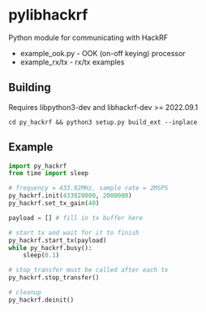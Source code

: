 # pylibhackrf
Python module for communicating with HackRF

- example_ook.py - OOK (on-off keying) processor
- example_rx/tx - rx/tx examples

## Building
Requires libpython3-dev and libhackrf-dev >= 2022.09.1

```
cd py_hackrf && python3 setup.py build_ext --inplace
```

## Example
``` Python
import py_hackrf
from time import sleep

# frequency = 433.92MHz, sample rate = 2MSPS
py_hackrf.init(433920000, 2000000)
py_hackrf.set_tx_gain(40)

payload = [] # fill in tx buffer here

# start tx and wait for it to finish
py_hackrf.start_tx(payload)
while py_hackrf.busy():
    sleep(0.1)

# stop_transfer must be called after each tx
py_hackrf.stop_transfer()

# cleanup
py_hackrf.deinit()
```

